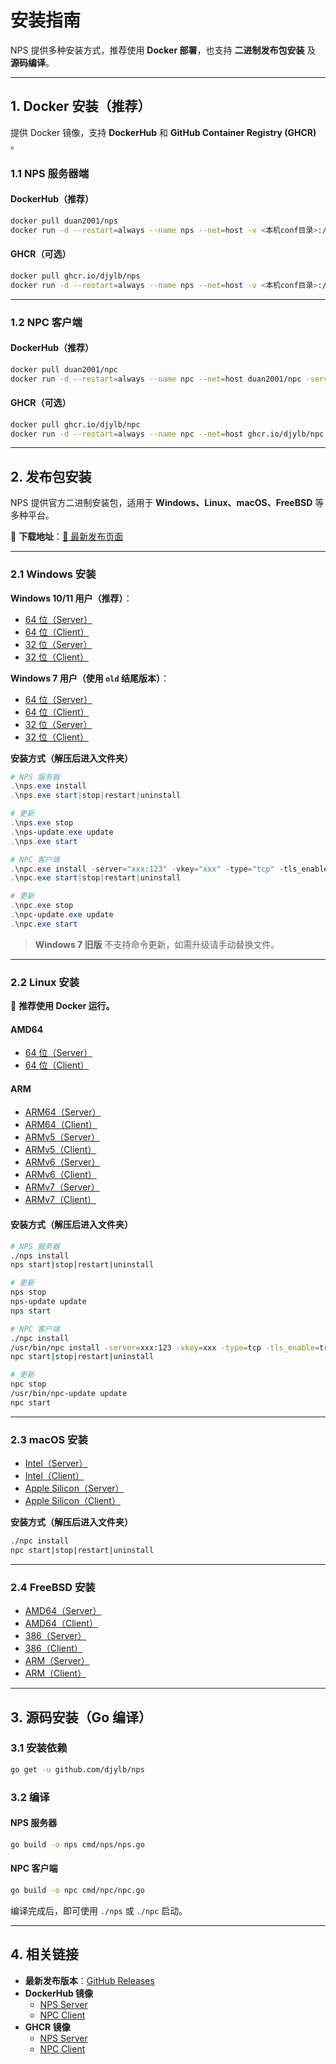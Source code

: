 # 安装指南

NPS 提供多种安装方式，推荐使用 **Docker 部署**，也支持 **二进制发布包安装** 及 **源码编译**。

---

## 1. Docker 安装（推荐）

提供 Docker 镜像，支持 **DockerHub** 和 **GitHub Container Registry (GHCR)** 。

### **1.1 NPS 服务器端**

#### **DockerHub（推荐）**
```bash
docker pull duan2001/nps
docker run -d --restart=always --name nps --net=host -v <本机conf目录>:/conf -v /etc/localtime:/etc/localtime:ro duan2001/nps
```

#### **GHCR（可选）**
```bash
docker pull ghcr.io/djylb/nps
docker run -d --restart=always --name nps --net=host -v <本机conf目录>:/conf -v /etc/localtime:/etc/localtime:ro ghcr.io/djylb/nps
```

---

### **1.2 NPC 客户端**

#### **DockerHub（推荐）**
```bash
docker pull duan2001/npc
docker run -d --restart=always --name npc --net=host duan2001/npc -server=xxxx:123 -vkey=xxxx,xxxx -tls_enable=true -log=off
```

#### **GHCR（可选）**
```bash
docker pull ghcr.io/djylb/npc
docker run -d --restart=always --name npc --net=host ghcr.io/djylb/npc -server=xxxx:123 -vkey=xxxx,xxxx -tls_enable=true -log=off
```

---

## 2. 发布包安装

NPS 提供官方二进制安装包，适用于 **Windows、Linux、macOS、FreeBSD** 等多种平台。

📌 **下载地址**：[🔗 最新发布页面](https://github.com/djylb/nps/releases/latest)

---

### **2.1 Windows 安装**

**Windows 10/11 用户（推荐）**：
- [64 位（Server）](https://github.com/djylb/nps/releases/latest/download/windows_amd64_server.tar.gz)
- [64 位（Client）](https://github.com/djylb/nps/releases/latest/download/windows_amd64_client.tar.gz)
- [32 位（Server）](https://github.com/djylb/nps/releases/latest/download/windows_386_server.tar.gz)
- [32 位（Client）](https://github.com/djylb/nps/releases/latest/download/windows_386_client.tar.gz)

**Windows 7 用户（使用 `old` 结尾版本）**：
- [64 位（Server）](https://github.com/djylb/nps/releases/latest/download/windows_amd64_server_old.tar.gz)
- [64 位（Client）](https://github.com/djylb/nps/releases/latest/download/windows_amd64_client_old.tar.gz)
- [32 位（Server）](https://github.com/djylb/nps/releases/latest/download/windows_386_server_old.tar.gz)
- [32 位（Client）](https://github.com/djylb/nps/releases/latest/download/windows_386_client_old.tar.gz)

**安装方式（解压后进入文件夹）**
```powershell
# NPS 服务器
.\nps.exe install
.\nps.exe start|stop|restart|uninstall

# 更新
.\nps.exe stop
.\nps-update.exe update
.\nps.exe start

# NPC 客户端
.\npc.exe install -server="xxx:123" -vkey="xxx" -type="tcp" -tls_enable="true" -log="off"
.\npc.exe start|stop|restart|uninstall

# 更新
.\npc.exe stop
.\npc-update.exe update
.\npc.exe start
```

> **Windows 7 旧版** 不支持命令更新，如需升级请手动替换文件。

---

### **2.2 Linux 安装**
📌 **推荐使用 Docker 运行。**

#### **AMD64**
- [64 位（Server）](https://github.com/djylb/nps/releases/latest/download/linux_amd64_server.tar.gz)
- [64 位（Client）](https://github.com/djylb/nps/releases/latest/download/linux_amd64_client.tar.gz)

#### **ARM**
- [ARM64（Server）](https://github.com/djylb/nps/releases/latest/download/linux_arm64_server.tar.gz)
- [ARM64（Client）](https://github.com/djylb/nps/releases/latest/download/linux_arm64_client.tar.gz)
- [ARMv5（Server）](https://github.com/djylb/nps/releases/latest/download/linux_arm_v5_server.tar.gz)
- [ARMv5（Client）](https://github.com/djylb/nps/releases/latest/download/linux_arm_v5_client.tar.gz)
- [ARMv6（Server）](https://github.com/djylb/nps/releases/latest/download/linux_arm_v6_server.tar.gz)
- [ARMv6（Client）](https://github.com/djylb/nps/releases/latest/download/linux_arm_v6_client.tar.gz)
- [ARMv7（Server）](https://github.com/djylb/nps/releases/latest/download/linux_arm_v7_server.tar.gz)
- [ARMv7（Client）](https://github.com/djylb/nps/releases/latest/download/linux_arm_v7_client.tar.gz)

#### **安装方式（解压后进入文件夹）**
```bash
# NPS 服务器
./nps install
nps start|stop|restart|uninstall

# 更新
nps stop
nps-update update
nps start

# NPC 客户端
./npc install
/usr/bin/npc install -server=xxx:123 -vkey=xxx -type=tcp -tls_enable=true -log=off
npc start|stop|restart|uninstall

# 更新
npc stop
/usr/bin/npc-update update
npc start
```

---

### **2.3 macOS 安装**
- [Intel（Server）](https://github.com/djylb/nps/releases/latest/download/darwin_amd64_server.tar.gz)
- [Intel（Client）](https://github.com/djylb/nps/releases/latest/download/darwin_amd64_client.tar.gz)
- [Apple Silicon（Server）](https://github.com/djylb/nps/releases/latest/download/darwin_arm64_server.tar.gz)
- [Apple Silicon（Client）](https://github.com/djylb/nps/releases/latest/download/darwin_arm64_client.tar.gz)

**安装方式（解压后进入文件夹）**
```bash
./npc install
npc start|stop|restart|uninstall
```

---

### **2.4 FreeBSD 安装**
- [AMD64（Server）](https://github.com/djylb/nps/releases/latest/download/freebsd_amd64_server.tar.gz)
- [AMD64（Client）](https://github.com/djylb/nps/releases/latest/download/freebsd_amd64_client.tar.gz)
- [386（Server）](https://github.com/djylb/nps/releases/latest/download/freebsd_386_server.tar.gz)
- [386（Client）](https://github.com/djylb/nps/releases/latest/download/freebsd_386_client.tar.gz)
- [ARM（Server）](https://github.com/djylb/nps/releases/latest/download/freebsd_arm_server.tar.gz)
- [ARM（Client）](https://github.com/djylb/nps/releases/latest/download/freebsd_arm_client.tar.gz)

---

## 3. 源码安装（Go 编译）

### **3.1 安装依赖**
```bash
go get -u github.com/djylb/nps
```

### **3.2 编译**
#### **NPS 服务器**
```bash
go build -o nps cmd/nps/nps.go
```

#### **NPC 客户端**
```bash
go build -o npc cmd/npc/npc.go
```

编译完成后，即可使用 `./nps` 或 `./npc` 启动。

---

## 4. 相关链接

- **最新发布版本**：[GitHub Releases](https://github.com/djylb/nps/releases/latest)
- **DockerHub 镜像**
  - [NPS Server](https://hub.docker.com/r/duan2001/nps)
  - [NPC Client](https://hub.docker.com/r/duan2001/npc)
- **GHCR 镜像**
  - [NPS Server](https://github.com/djylb/nps/pkgs/container/nps)
  - [NPC Client](https://github.com/djylb/nps/pkgs/container/npc)
